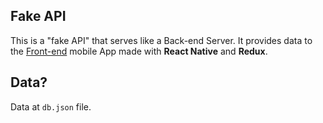 ## Fake API

This is a "fake API" that serves like a Back-end Server.
It provides data to the [Front-end](https://github.com/guilhermerodz/bootcamp-challenge-07) mobile App made with **React Native** and **Redux**.

## Data?

Data at `db.json` file.
